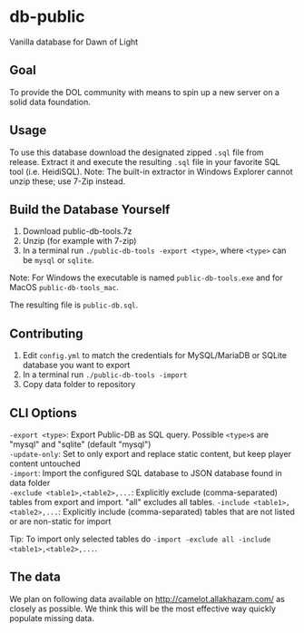 # db-public
Vanilla database for Dawn of Light

## Goal
To provide the DOL community with means to spin up a new server on a solid data foundation.

## Usage
To use this database download the designated zipped `.sql` file from release. Extract it and execute the resulting `.sql` file in your favorite SQL tool (i.e. HeidiSQL). Note: The built-in extractor in Windows Explorer cannot unzip these; use 7-Zip instead.

## Build the Database Yourself
1. Download public-db-tools.7z
2. Unzip (for example with 7-zip)
3. In a terminal run `./public-db-tools -export <type>`, where `<type>` can be `mysql` or `sqlite`. 

Note: For Windows the executable is named `public-db-tools.exe` and for MacOS `public-db-tools_mac`.

The resulting file is `public-db.sql`.

## Contributing
1. Edit `config.yml` to match the credentials for MySQL/MariaDB or SQLite database you want to export
2. In a terminal run `./public-db-tools -import`
3. Copy data folder to repository

## CLI Options
`-export <type>`: Export Public-DB as SQL query. Possible `<type>`s are "mysql" and "sqlite" (default "mysql")  
`-update-only`: Set to only export and replace static content, but keep player content untouched  
`-import`: Import the configured SQL database to JSON database found in data folder  
`-exclude <table1>,<table2>,...`: Explicitly exclude (comma-separated) tables from export and import. "all" excludes all tables. 
`-include <table1>,<table2>,...`: Explicitly include (comma-separated) tables that are not listed or are non-static for import

Tip: To import only selected tables do `-import -exclude all -include <table1>,<table2>,...`.

## The data
We plan on following data available on http://camelot.allakhazam.com/ as closely as possible. We think this will be the most effective way quickly populate missing data.
